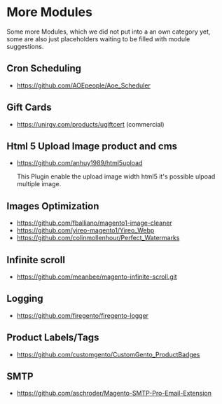 # More Modules

Some more Modules, which we did not put into a an own category yet,
some are also just placeholders waiting to be filled with module suggestions.

## Cron Scheduling

- https://github.com/AOEpeople/Aoe_Scheduler

## Gift Cards

- https://unirgy.com/products/ugiftcert (commercial)

## Html 5 Upload Image product and cms

- https://github.com/anhuy1989/html5upload

    This Plugin enable the upload image width html5 it's possible ulpoad multiple image.

## Images Optimization

- https://github.com/fballiano/magento1-image-cleaner
- https://github.com/yireo-magento1/Yireo_Webp
- https://github.com/colinmollenhour/Perfect_Watermarks

## Infinite scroll

- https://github.com/meanbee/magento-infinite-scroll.git

## Logging

- https://github.com/firegento/firegento-logger

## Product Labels/Tags

- https://github.com/customgento/CustomGento_ProductBadges

## SMTP

- https://github.com/aschroder/Magento-SMTP-Pro-Email-Extension